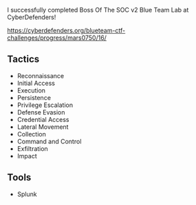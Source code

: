 I successfully completed Boss Of The SOC v2 Blue Team Lab at CyberDefenders!

https://cyberdefenders.org/blueteam-ctf-challenges/progress/mars0750/16/ 

## Tactics

- Reconnaissance
- Initial Access
- Execution
- Persistence
- Privilege Escalation
- Defense Evasion
- Credential Access
- Lateral Movement
- Collection
- Command and Control
- Exfiltration
- Impact

## Tools

- Splunk
